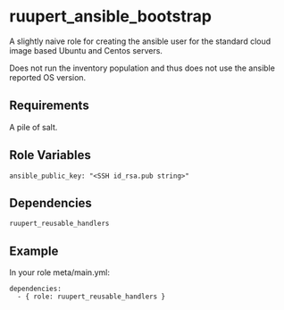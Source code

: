 ruupert_ansible_bootstrap
=========================

A slightly naive role for creating the ansible user for the standard cloud image based Ubuntu and Centos servers.

Does not run the inventory population and thus does not use the ansible reported OS version.

Requirements
------------

A pile of salt.

Role Variables
--------------

    ansible_public_key: "<SSH id_rsa.pub string>"

Dependencies
------------

    ruupert_reusable_handlers

Example
-------

In your role meta/main.yml:

    dependencies:
      - { role: ruupert_reusable_handlers }


